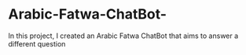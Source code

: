 # Arabic-Fatwa-ChatBot-
In this project, I created an Arabic Fatwa ChatBot that aims to answer a different question 
